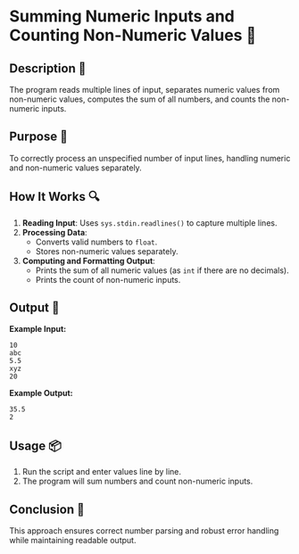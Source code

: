 # Summing Numeric Inputs and Counting Non-Numeric Values 📝

## Description 📝

The program reads multiple lines of input, separates numeric values from non-numeric values, computes the sum of all numbers, and counts the non-numeric inputs.

## Purpose 🎯

To correctly process an unspecified number of input lines, handling numeric and non-numeric values separately.

## How It Works 🔍

1. **Reading Input**: Uses `sys.stdin.readlines()` to capture multiple lines.
2. **Processing Data**:
    - Converts valid numbers to `float`.
    - Stores non-numeric values separately.
3. **Computing and Formatting Output**:
    - Prints the sum of all numeric values (as `int` if there are no decimals).
    - Prints the count of non-numeric inputs.

## Output 📜

**Example Input:**

```
10
abc
5.5
xyz
20
```

**Example Output:**

```
35.5
2
```

## Usage 📦

1. Run the script and enter values line by line.
2. The program will sum numbers and count non-numeric inputs.

## Conclusion 🚀

This approach ensures correct number parsing and robust error handling while maintaining readable output.
